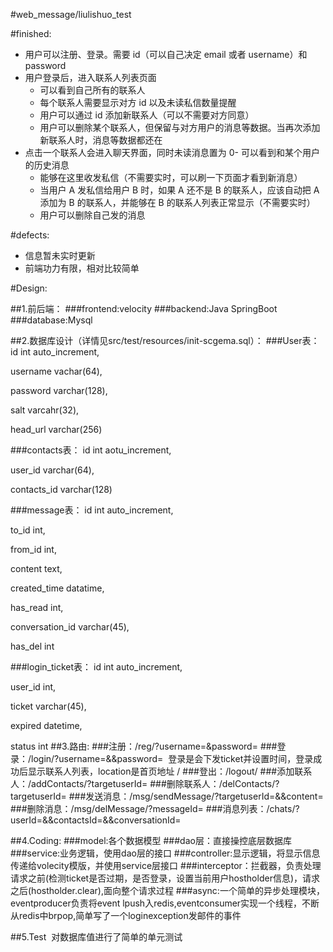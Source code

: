 #web_message/liulishuo_test

#finished:
* 用户可以注册、登录。需要 id（可以自己决定 email 或者 username）和 password
* 用户登录后，进入联系人列表页面
    - 可以看到自己所有的联系人
    - 每个联系人需要显示对方 id 以及未读私信数量提醒
    - 用户可以通过 id 添加新联系人（可以不需要对方同意）
    - 用户可以删除某个联系人，但保留与对方用户的消息等数据。当再次添加新联系人时，消息等数据都还在
* 点击一个联系人会进入聊天界面，同时未读消息置为 0- 可以看到和某个用户的历史消息
    - 能够在这里收发私信（不需要实时，可以刷一下页面才看到新消息）
    - 当用户 A 发私信给用户 B 时，如果 A 还不是 B 的联系人，应该自动把 A 添加为 B 的联系人，并能够在 B 的联系人列表正常显示（不需要实时）
    - 用户可以删除自己发的消息

#defects:
* 信息暂未实时更新
* 前端功力有限，相对比较简单

#Design:

##1.前后端：
  ###frontend:velocity
  ###backend:Java SpringBoot
  ###database:Mysql
  
##2.数据库设计（详情见src/test/resources/init-scgema.sql）：
  ###User表：
   id int auto_increment,
   
   username vachar(64),
   
   password varchar(128),
   
   salt varcahr(32),
   
   head_url varchar(256)

  ###contacts表：
   id int aotu_increment,
   
   user_id varchar(64),
   
   contacts_id varchar(128)

  ###message表：
   id int auto_increment,
   
   to_id int,
   
   from_id int,
   
   content text,
   
   created_time datatime,
   
   has_read int,
   
   conversation_id varchar(45),
   
   has_del int

  ###login_ticket表：
   id int auto_increment,
   
   user_id int,
   
   ticket varchar(45),
   
   expired datetime,
   
   status int
##3.路由:
 ###注册：/reg/?username=&password=
 ###登录：/login/?username=&&password=  登录是会下发ticket并设置时间，登录成功后显示联系人列表，location是首页地址 /
 ###登出：/logout/
 ###添加联系人：/addContacts/?targetuserId=
 ###删除联系人：/delContacts/?targetuserId=
 ###发送消息：/msg/sendMessage/?targetuserId=&&content=
 ###删除消息：/msg/delMessage/?messageId=
 ###消息列表：/chats/?userId=&&contactsId=&&conversationId=
  
##4.Coding:
 ###model:各个数据模型
 ###dao层：直接操控底层数据库
 ###service:业务逻辑，使用dao层的接口
 ###controller:显示逻辑，将显示信息传递给volecity模版，并使用service层接口
 ###interceptor：拦截器，负责处理请求之前(检测ticket是否过期，是否登录，设置当前用户hostholder信息)，请求之后(hostholder.clear),面向整个请求过程
 ###async:一个简单的异步处理模块，eventproducer负责将event lpush入redis,eventconsumer实现一个线程，不断从redis中brpop,简单写了一个loginexception发邮件的事件
  
##5.Test
  对数据库值进行了简单的单元测试
  
 
 
